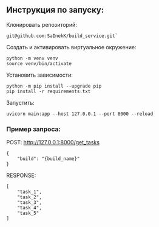 ## Инструкция по запуску:

Клонировать репозиторий:

```
git@github.com:SaInekK/build_service.git`
```

Создать и активировать виртуальное окружение:
```
python -m venv venv
source venv/bin/activate
```

Установить зависимости:
```
python -m pip install --upgrade pip
pip install -r requirements.txt
```

Запустить:
```
uvicorn main:app --host 127.0.0.1 --port 8000 --reload
```


### Пример запроса:
POST: http://127.0.0.1:8000/get_tasks 
```
{
    "build": "{build_name}"
}
```
RESPONSE:
```
[
    "task_1",
    "task_2",
    "task_3",
    "task_4",
    "task_5"
]
```
